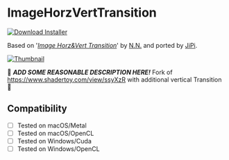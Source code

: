 # ImageHorzVertTransition
[![Download Installer](https://img.shields.io/static/v1?label=Download&message=ImageHorzVertTransition-Installer.lua&color=blue)](ImageHorzVertTransition-Installer.lua "Installer")

Based on '_[Image Horz&Vert Transition](https://www.shadertoy.com/view/7dGXz1)_' by [N.N.](https://www.shadertoy.com/user/N.N.) and ported by [JiPi](../../Site/Profiles/JiPi.md).

[![Thumbnail](ImageHorzVertTransition_320x180.png)](https://www.shadertoy.com/view/7dGXz1 "View on Shadertoy.com")

:construction: ***ADD SOME REASONABLE DESCRIPTION HERE!*** Fork of https://www.shadertoy.com/view/ssyXzR with additional vertical Transition :construction:

## Compatibility
- [ ] Tested on macOS/Metal
- [ ] Tested on macOS/OpenCL
- [ ] Tested on Windows/Cuda
- [ ] Tested on Windows/OpenCL
